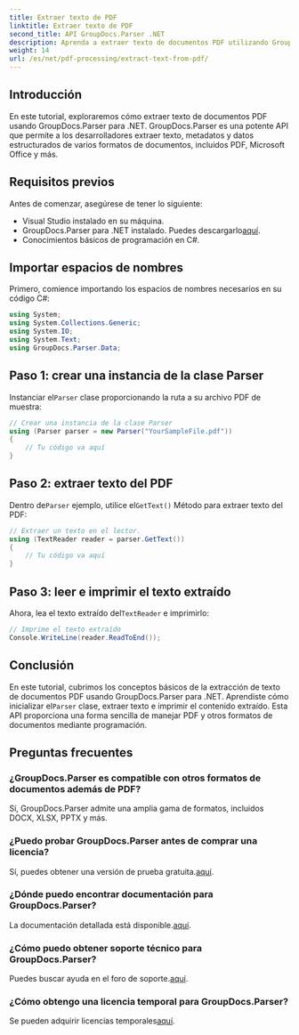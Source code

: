 ```yaml
---
title: Extraer texto de PDF
linktitle: Extraer texto de PDF
second_title: API GroupDocs.Parser .NET
description: Aprenda a extraer texto de documentos PDF utilizando GroupDocs.Parser para .NET. Tutorial paso a paso para desarrolladores.
weight: 14
url: /es/net/pdf-processing/extract-text-from-pdf/
---
```

## Introducción
En este tutorial, exploraremos cómo extraer texto de documentos PDF usando GroupDocs.Parser para .NET. GroupDocs.Parser es una potente API que permite a los desarrolladores extraer texto, metadatos y datos estructurados de varios formatos de documentos, incluidos PDF, Microsoft Office y más.
## Requisitos previos
Antes de comenzar, asegúrese de tener lo siguiente:
- Visual Studio instalado en su máquina.
-  GroupDocs.Parser para .NET instalado. Puedes descargarlo[aquí](https://releases.groupdocs.com/parser/net/).
- Conocimientos básicos de programación en C#.

## Importar espacios de nombres
Primero, comience importando los espacios de nombres necesarios en su código C#:
```csharp
using System;
using System.Collections.Generic;
using System.IO;
using System.Text;
using GroupDocs.Parser.Data;
```
## Paso 1: crear una instancia de la clase Parser
 Instanciar el`Parser` clase proporcionando la ruta a su archivo PDF de muestra:
```csharp
// Crear una instancia de la clase Parser
using (Parser parser = new Parser("YourSampleFile.pdf"))
{
    // Tu código va aquí
}
```
## Paso 2: extraer texto del PDF
 Dentro de`Parser` ejemplo, utilice el`GetText()` Método para extraer texto del PDF:
```csharp
// Extraer un texto en el lector.
using (TextReader reader = parser.GetText())
{
    // Tu código va aquí
}
```
## Paso 3: leer e imprimir el texto extraído
 Ahora, lea el texto extraído del`TextReader` e imprimirlo:
```csharp
// Imprime el texto extraído
Console.WriteLine(reader.ReadToEnd());
```

## Conclusión
 En este tutorial, cubrimos los conceptos básicos de la extracción de texto de documentos PDF usando GroupDocs.Parser para .NET. Aprendiste cómo inicializar el`Parser` clase, extraer texto e imprimir el contenido extraído. Esta API proporciona una forma sencilla de manejar PDF y otros formatos de documentos mediante programación.

## Preguntas frecuentes
### ¿GroupDocs.Parser es compatible con otros formatos de documentos además de PDF?
Sí, GroupDocs.Parser admite una amplia gama de formatos, incluidos DOCX, XLSX, PPTX y más.
### ¿Puedo probar GroupDocs.Parser antes de comprar una licencia?
 Sí, puedes obtener una versión de prueba gratuita.[aquí](https://releases.groupdocs.com/).
### ¿Dónde puedo encontrar documentación para GroupDocs.Parser?
 La documentación detallada está disponible.[aquí](https://tutorials.groupdocs.com/parser/net/).
### ¿Cómo puedo obtener soporte técnico para GroupDocs.Parser?
 Puedes buscar ayuda en el foro de soporte.[aquí](https://forum.groupdocs.com/c/parser/17).
### ¿Cómo obtengo una licencia temporal para GroupDocs.Parser?
 Se pueden adquirir licencias temporales[aquí](https://purchase.groupdocs.com/temporary-license/).